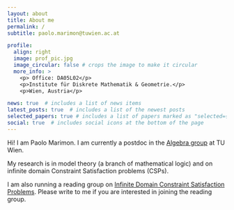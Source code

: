 ```yaml
---
layout: about
title: About me
permalink: /
subtitle: paolo.marimon@tuwien.ac.at

profile:
  align: right
  image: prof_pic.jpg
  image_circular: false # crops the image to make it circular
  more_info: >
    <p> Office: DA05L02</p>
    <p>Institute für Diskrete Mathematik & Geometrie.</p>
    <p>Wien, Austria</p>

news: true  # includes a list of news items
latest_posts: true  # includes a list of the newest posts
selected_papers: true # includes a list of papers marked as "selected={true}"
social: true  # includes social icons at the bottom of the page
---
```

Hi! I am Paolo Marimon. I am currently a postdoc in the [Algebra group](https://dmg.tuwien.ac.at/fg1/UA.html) at TU Wien.

My research is in model theory (a branch of mathematical logic) and on infinite domain Constraint Satisfaction problems (CSPs). 

I am also running a reading group on [Infinite Domain Constraint Satisfaction Problems](https://cspreadingroup.github.io/). Please write to me if you are interested in joining the reading group.
